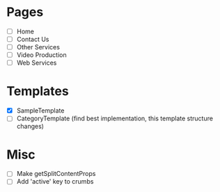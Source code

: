 # Pages
- [ ] Home
- [ ] Contact Us
- [ ] Other Services
- [ ] Video Production
- [ ] Web Services

# Templates
- [x] SampleTemplate
- [ ] CategoryTemplate (find best implementation, this template structure changes)

# Misc
- [ ] Make getSplitContentProps
- [ ] Add 'active' key to crumbs
